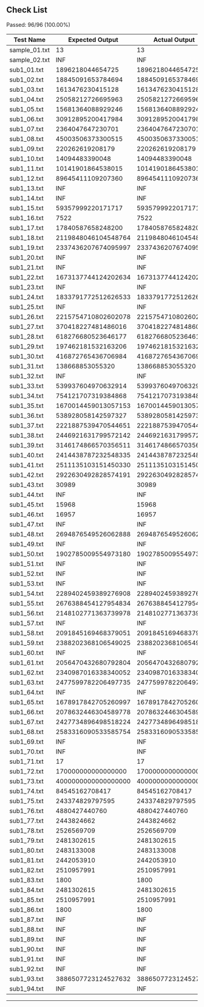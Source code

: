 ## Check List

Passed: 96/96 (100.00%)

| Test Name       | Expected Output | Actual Output | Result |
|-----------------|-----------------|---------------|--------|
| sample_01.txt   | 13              | 13            | PASS |
| sample_02.txt   | INF             | INF           | PASS |
| sub1_01.txt     | 1896218044654725 | 1896218044654725 | PASS |
| sub1_02.txt     | 18845091653784694 | 18845091653784694 | PASS |
| sub1_03.txt     | 1613476230415128 | 1613476230415128 | PASS |
| sub1_04.txt     | 25058212726695963 | 25058212726695963 | PASS |
| sub1_05.txt     | 15681364088929246 | 15681364088929246 | PASS |
| sub1_06.txt     | 30912895200417984 | 30912895200417984 | PASS |
| sub1_07.txt     | 2364047647230701 | 2364047647230701 | PASS |
| sub1_08.txt     | 45003506373300515 | 45003506373300515 | PASS |
| sub1_09.txt     | 220262619208179 | 220262619208179 | PASS |
| sub1_10.txt     | 14094483390048  | 14094483390048 | PASS |
| sub1_11.txt     | 10141901864538015 | 10141901864538015 | PASS |
| sub1_12.txt     | 89645411109207360 | 89645411109207360 | PASS |
| sub1_13.txt     | INF             | INF           | PASS |
| sub1_14.txt     | INF             | INF           | PASS |
| sub1_15.txt     | 59357999220171717 | 59357999220171717 | PASS |
| sub1_16.txt     | 7522            | 7522          | PASS |
| sub1_17.txt     | 17840587658248200 | 17840587658248200 | PASS |
| sub1_18.txt     | 2119848046104548764 | 2119848046104548764 | PASS |
| sub1_19.txt     | 2337436207674095997 | 2337436207674095997 | PASS |
| sub1_20.txt     | INF             | INF           | PASS |
| sub1_21.txt     | INF             | INF           | PASS |
| sub1_22.txt     | 1673137744124202634 | 1673137744124202634 | PASS |
| sub1_23.txt     | INF             | INF           | PASS |
| sub1_24.txt     | 1833791772512626533 | 1833791772512626533 | PASS |
| sub1_25.txt     | INF             | INF           | PASS |
| sub1_26.txt     | 2215754710802602078 | 2215754710802602078 | PASS |
| sub1_27.txt     | 370418227481486016 | 370418227481486016 | PASS |
| sub1_28.txt     | 618276680523646177 | 618276680523646177 | PASS |
| sub1_29.txt     | 197462181532163206 | 197462181532163206 | PASS |
| sub1_30.txt     | 416872765436706984 | 416872765436706984 | PASS |
| sub1_31.txt     | 138668853055320 | 138668853055320 | PASS |
| sub1_32.txt     | INF             | INF           | PASS |
| sub1_33.txt     | 539937604970632914 | 539937604970632914 | PASS |
| sub1_34.txt     | 754121707319384868 | 754121707319384868 | PASS |
| sub1_35.txt     | 1670014459013057153 | 1670014459013057153 | PASS |
| sub1_36.txt     | 538928058142597327 | 538928058142597327 | PASS |
| sub1_37.txt     | 2221887539470544651 | 2221887539470544651 | PASS |
| sub1_38.txt     | 2446921631799572142 | 2446921631799572142 | PASS |
| sub1_39.txt     | 3146174866570356511 | 3146174866570356511 | PASS |
| sub1_40.txt     | 2414438787232548335 | 2414438787232548335 | PASS |
| sub1_41.txt     | 2511135103151450330 | 2511135103151450330 | PASS |
| sub1_42.txt     | 2922630492828574191 | 2922630492828574191 | PASS |
| sub1_43.txt     | 30989           | 30989         | PASS |
| sub1_44.txt     | INF             | INF           | PASS |
| sub1_45.txt     | 15968           | 15968         | PASS |
| sub1_46.txt     | 16957           | 16957         | PASS |
| sub1_47.txt     | INF             | INF           | PASS |
| sub1_48.txt     | 2694876549526062888 | 2694876549526062888 | PASS |
| sub1_49.txt     | INF             | INF           | PASS |
| sub1_50.txt     | 1902785009554973180 | 1902785009554973180 | PASS |
| sub1_51.txt     | INF             | INF           | PASS |
| sub1_52.txt     | INF             | INF           | PASS |
| sub1_53.txt     | INF             | INF           | PASS |
| sub1_54.txt     | 2289402459389276908 | 2289402459389276908 | PASS |
| sub1_55.txt     | 2676388454127954834 | 2676388454127954834 | PASS |
| sub1_56.txt     | 2148102771363739978 | 2148102771363739978 | PASS |
| sub1_57.txt     | INF             | INF           | PASS |
| sub1_58.txt     | 2091845169468379051 | 2091845169468379051 | PASS |
| sub1_59.txt     | 2388202368106549025 | 2388202368106549025 | PASS |
| sub1_60.txt     | INF             | INF           | PASS |
| sub1_61.txt     | 2056470432680792804 | 2056470432680792804 | PASS |
| sub1_62.txt     | 2340987016338340052 | 2340987016338340052 | PASS |
| sub1_63.txt     | 2477599782206497735 | 2477599782206497735 | PASS |
| sub1_64.txt     | INF             | INF           | PASS |
| sub1_65.txt     | 1678917842705260997 | 1678917842705260997 | PASS |
| sub1_66.txt     | 2078632446304589778 | 2078632446304589778 | PASS |
| sub1_67.txt     | 2427734896498518224 | 2427734896498518224 | PASS |
| sub1_68.txt     | 2583316090533585754 | 2583316090533585754 | PASS |
| sub1_69.txt     | INF             | INF           | PASS |
| sub1_70.txt     | INF             | INF           | PASS |
| sub1_71.txt     | 17              | 17            | PASS |
| sub1_72.txt     | 170000000000000000 | 170000000000000000 | PASS |
| sub1_73.txt     | 4000000000000000000 | 4000000000000000000 | PASS |
| sub1_74.txt     | 84545162708417  | 84545162708417 | PASS |
| sub1_75.txt     | 243374829797595 | 243374829797595 | PASS |
| sub1_76.txt     | 4880427440760   | 4880427440760 | PASS |
| sub1_77.txt     | 2443824662      | 2443824662    | PASS |
| sub1_78.txt     | 2526569709      | 2526569709    | PASS |
| sub1_79.txt     | 2481302615      | 2481302615    | PASS |
| sub1_80.txt     | 2483133008      | 2483133008    | PASS |
| sub1_81.txt     | 2442053910      | 2442053910    | PASS |
| sub1_82.txt     | 2510957991      | 2510957991    | PASS |
| sub1_83.txt     | 1800            | 1800          | PASS |
| sub1_84.txt     | 2481302615      | 2481302615    | PASS |
| sub1_85.txt     | 2510957991      | 2510957991    | PASS |
| sub1_86.txt     | 1800            | 1800          | PASS |
| sub1_87.txt     | INF             | INF             | PASS |
| sub1_88.txt     | INF             | INF           | PASS |
| sub1_89.txt     | INF             | INF           | PASS |
| sub1_90.txt     | INF             | INF           | PASS |
| sub1_91.txt     | INF             | INF           | PASS |
| sub1_92.txt     | INF             | INF           | PASS |
| sub1_93.txt     | 3886507723124527632 | 3886507723124527632 | PASS |
| sub1_94.txt     | INF             | INF           | PASS |
----------------------------------------------------------------------